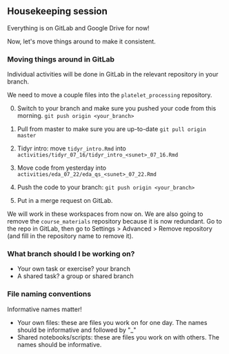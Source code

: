 ## Housekeeping session

Everything is on GitLab and Google Drive for now!

Now, let's move things around to make it consistent.

### Moving things around in GitLab
Individual activities will be done in GitLab in the relevant repository in your branch. 

We need to move a couple files into the `platelet_processing` repository.

0. Switch to your branch and make sure you pushed your code from this morning.
  `git push origin <your_branch>`

1. Pull from master to make sure you are up-to-date
  `git pull origin master`

2. Tidyr intro: move `tidyr_intro.Rmd` into `activities/tidyr_07_16/tidyr_intro_<sunet>_07_16.Rmd`

3. Move code from yesterday into `activities/eda_07_22/eda_qs_<sunet>_07_22.Rmd`
    
4. Push the code to your branch:
  `git push origin <your_branch>`

5. Put in a merge request on GitLab.

We will work in these workspaces from now on.
We are also going to remove the `course_materials` repository because it is now redundant. Go to the repo in GitLab, then go to Settings >  Advanced > Remove repository (and fill in the repository name to remove it).

### What branch should I be working on?
* Your own task or exercise? your branch
* A shared task? a group or shared branch

### File naming conventions
Informative names matter!

* Your own files: these are files you work on for one day. The names should be informative and followed by "<sunet>_<date>"
* Shared notebooks/scripts: these are files you work on with others. The names should be informative. 

